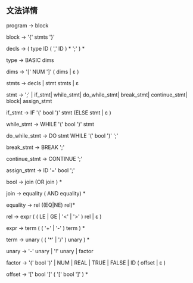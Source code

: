 ## 文法详情

program -> block

block -> '{' stmts '}'

decls -> ( type ID ( ',' ID ) * ';' ) *

type -> BASIC dims

dims -> '[' NUM ']' ( dims | ε )

stmts -> decls | stmt stmts | ε

stmt -> ';' | if_stmt| while_stmt| do_while_stmt| break_stmt| continue_stmt| block| assign_stmt

if_stmt -> IF '(' bool ')' stmt (ELSE stmt | ε )

while_stmt -> WHILE '(' bool ')' stmt

do_while_stmt -> DO stmt WHILE '(' bool ')' ';'

break_stmt -> BREAK ';'

continue_stmt -> CONTINUE ';'

assign_stmt -> ID '=' bool ';'

bool -> join (OR join ) *

join -> equality ( AND equality) *

equality -> rel ((EQ|NE) rel)*

rel -> expr ( ( LE | GE | '<' | '>' ) rel | ε )

expr -> term ( ( '+' | '-' ) term ) *

term -> unary ( ( '*' | '/' ) unary ) *

unary -> '-' unary | '!' unary  | factor

factor -> '(' bool ')' | NUM | REAL | TRUE | FALSE | ID ( offset | ε )

offset -> '[' bool ']' ( '[' bool ']'  ) *